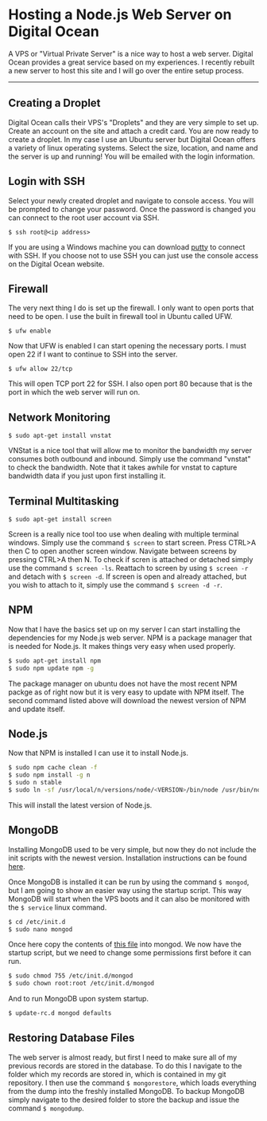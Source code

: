 # Hosting a Node.js Web Server on Digital Ocean

A VPS or "Virtual Private Server" is a nice way to host a web server. Digital Ocean provides a great service based on my experiences. I recently rebuilt a new server to host this site and I will go over the entire setup process.

---

## Creating a Droplet

Digital Ocean calls their VPS's "Droplets" and they are very simple to set up. Create an account on the site and attach a credit card. You are now ready to create a droplet. In my case I use an Ubuntu server but Digital Ocean offers a variety of linux operating systems. Select the size, location, and name and the server is up and running! You will be emailed with the login information.

## Login with SSH

Select your newly created droplet and navigate to console access. You will be prompted to change your password. Once the password is changed you can connect to the root user account via SSH.

`$ ssh root@<ip address>`

If you are using a Windows machine you can download [putty](http://www.chiark.greenend.org.uk/~sgtatham/putty/download.html) to connect with SSH. If you choose not to use SSH you can just use the console access on the Digital Ocean website.

## Firewall

The very next thing I do is set up the firewall. I only want to open ports that need to be open. I use the built in firewall tool in Ubuntu called UFW.

`$ ufw enable`

Now that UFW is enabled I can start opening the necessary ports. I must open 22 if I want to continue to SSH into the server.

`$ ufw allow 22/tcp`

This will open TCP port 22 for SSH. I also open port 80 because that is the port in which the web server will run on.

## Network Monitoring

`$ sudo apt-get install vnstat`

VNStat is a nice tool that will allow me to monitor the bandwidth my server consumes both outbound and inbound. Simply use the command "vnstat" to check the bandwidth. Note that it takes awhile for vnstat to capture bandwidth data if you just upon first installing it.

## Terminal Multitasking

`$ sudo apt-get install screen`

Screen is a really nice tool too use when dealing with multiple terminal windows. Simply use the command `$ screen` to start screen. Press CTRL>A then C to open another screen window. Navigate between screens by pressing CTRL>A then N. To check if scren is attached or detached simply use the command `$ screen -ls`. Reattach to screen by using `$ screen -r` and detach with `$ screen -d`. If screen is open and already attached, but you wish to attach to it, simply use the command `$ screen -d -r`.

## NPM

Now that I have the basics set up on my server I can start installing the dependencies for my Node.js web server. NPM is a package manager that is needed for Node.js. It makes things very easy when used properly.

```bash
$ sudo apt-get install npm
$ sudo npm update npm -g
```

The package manager on ubuntu does not have the most recent NPM packge as of right now but it is very easy to update with NPM itself. The second command listed above will download the newest version of NPM and update itself.

## Node.js

Now that NPM is installed I can use it to install Node.js.

```bash
$ sudo npm cache clean -f
$ sudo npm install -g n
$ sudo n stable
$ sudo ln -sf /usr/local/n/versions/node/<VERSION>/bin/node /usr/bin/node
```

This will install the latest version of Node.js.

## MongoDB

Installing MongoDB used to be very simple, but now they do not include the init scripts with the newest version. Installation instructions can be found [here](https://docs.mongodb.org/manual/tutorial/install-mongodb-on-ubuntu/).

Once MongoDB is installed it can be run by using the command `$ mongod`, but I am going to show an easier way using the startup script. This way MongoDB will start when the VPS boots and it can also be monitored with the `$ service` linux command.

```bash
$ cd /etc/init.d
$ sudo nano mongod
```

Once here copy the contents of [this file](https://github.com/mongodb/mongo/blob/master/debian/init.d) into mongod. We now have the startup script, but we need to change some permissions first before it can run.

```bash
$ sudo chmod 755 /etc/init.d/mongod
$ sudo chown root:root /etc/init.d/mongod
```

And to run MongoDB upon system startup.

```bash
$ update-rc.d mongod defaults
```

## Restoring Database Files

The web server is almost ready, but first I need to make sure all of my previous records are stored in the database. To do this I navigate to the folder which my records are stored in, which is contained in my git repository. I then use the command `$ mongorestore`, which loads everything from the dump into the freshly installed MongoDB. To backup MongoDB simply navigate to the desired folder to store the backup and issue the command `$ mongodump`.
